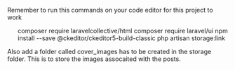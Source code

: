 Remember to run this commands on your code editor for this project to work
<ul>composer require laravelcollective/html
composer require laravel/ui
npm install --save @ckeditor/ckeditor5-build-classic
php artisan storage:link</ul>
Also add a folder called cover_images has to be created in the storage folder. This is to store the images assocaited with the posts.
